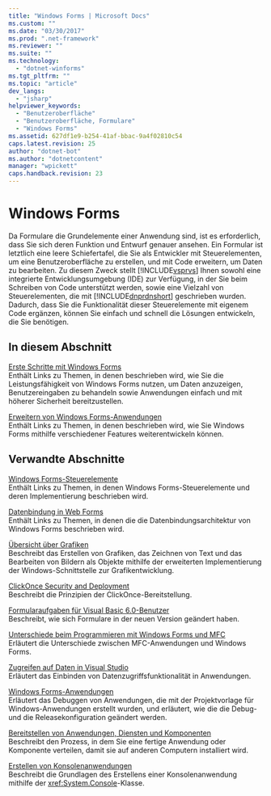 ```yaml
---
title: "Windows Forms | Microsoft Docs"
ms.custom: ""
ms.date: "03/30/2017"
ms.prod: ".net-framework"
ms.reviewer: ""
ms.suite: ""
ms.technology: 
  - "dotnet-winforms"
ms.tgt_pltfrm: ""
ms.topic: "article"
dev_langs: 
  - "jsharp"
helpviewer_keywords: 
  - "Benutzeroberfläche"
  - "Benutzeroberfläche, Formulare"
  - "Windows Forms"
ms.assetid: 627df1e9-b254-41af-bbac-9a4f02810c54
caps.latest.revision: 25
author: "dotnet-bot"
ms.author: "dotnetcontent"
manager: "wpickett"
caps.handback.revision: 23
---
```

# Windows Forms
Da Formulare die Grundelemente einer Anwendung sind, ist es erforderlich, dass Sie sich deren Funktion und Entwurf genauer ansehen.  Ein Formular ist letztlich eine leere Schiefertafel, die Sie als Entwickler mit Steuerelementen, um eine Benutzeroberfläche zu erstellen, und mit Code erweitern, um Daten zu bearbeiten.  Zu diesem Zweck stellt [!INCLUDE[vsprvs](../../../includes/vsprvs-md.md)] Ihnen sowohl eine integrierte Entwicklungsumgebung \(IDE\) zur Verfügung, in der Sie beim Schreiben von Code unterstützt werden, sowie eine Vielzahl von Steuerelementen, die mit [!INCLUDE[dnprdnshort](../../../includes/dnprdnshort-md.md)] geschrieben wurden.  Dadurch, dass Sie die Funktionalität dieser Steuerelemente mit eigenem Code ergänzen, können Sie einfach und schnell die Lösungen entwickeln, die Sie benötigen.  
  
## In diesem Abschnitt  
 [Erste Schritte mit Windows Forms](../../../docs/framework/winforms/getting-started-with-windows-forms.md)  
 Enthält Links zu Themen, in denen beschrieben wird, wie Sie die Leistungsfähigkeit von Windows Forms nutzen, um Daten anzuzeigen, Benutzereingaben zu behandeln sowie Anwendungen einfach und mit höherer Sicherheit bereitzustellen.  
  
 [Erweitern von Windows Forms\-Anwendungen](../../../docs/framework/winforms/advanced/index.md)  
 Enthält Links zu Themen, in denen beschrieben wird, wie Sie Windows Forms mithilfe verschiedener Features weiterentwickeln können.  
  
## Verwandte Abschnitte  
 [Windows Forms\-Steuerelemente](../../../docs/framework/winforms/controls/index.md)  
 Enthält Links zu Themen, in denen Windows Forms\-Steuerelemente und deren Implementierung beschrieben wird.  
  
 [Datenbindung in Web Forms](../../../docs/framework/winforms/windows-forms-data-binding.md)  
 Enthält Links zu Themen, in denen die die Datenbindungsarchitektur von Windows Forms beschrieben wird.  
  
 [Übersicht über Grafiken](../../../docs/framework/winforms/advanced/graphics-overview-windows-forms.md)  
 Beschreibt das Erstellen von Grafiken, das Zeichnen von Text und das Bearbeiten von Bildern als Objekte mithilfe der erweiterten Implementierung der Windows\-Schnittstelle zur Grafikentwicklung.  
  
 [ClickOnce Security and Deployment](../Topic/ClickOnce%20Security%20and%20Deployment.md)  
 Beschreibt die Prinzipien der ClickOnce\-Bereitstellung.  
  
 [Formularaufgaben für Visual Basic 6.0\-Benutzer](http://msdn.microsoft.com/de-de/c3e8f7cf-456b-41df-b5a5-e0370039e525)  
 Beschreibt, wie sich Formulare in der neuen Version geändert haben.  
  
 [Unterschiede beim Programmieren mit Windows Forms und MFC](../Topic/Windows%20Forms-MFC%20Programming%20Differences.md)  
 Erläutert die Unterschiede zwischen MFC\-Anwendungen und Windows Forms.  
  
 [Zugreifen auf Daten in Visual Studio](../Topic/Accessing%20data%20in%20Visual%20Studio.md)  
 Erläutert das Einbinden von Datenzugriffsfunktionalität in Anwendungen.  
  
 [Windows Forms\-Anwendungen](../Topic/Debugging%20Preparation:%20Windows%20Forms%20Applications.md)  
 Erläutert das Debuggen von Anwendungen, die mit der Projektvorlage für Windows\-Anwendungen erstellt wurden, und erläutert, wie die die Debug\- und die Releasekonfiguration geändert werden.  
  
 [Bereitstellen von Anwendungen, Diensten und Komponenten](../Topic/Deploying%20Applications,%20Services,%20and%20Components.md)  
 Beschreibt den Prozess, in dem Sie eine fertige Anwendung oder Komponente verteilen, damit sie auf anderen Computern installiert wird.  
  
 [Erstellen von Konsolenanwendungen](../../../docs/standard/building-console-apps.md)  
 Beschreibt die Grundlagen des Erstellens einer Konsolenanwendung mithilfe der <xref:System.Console>\-Klasse.